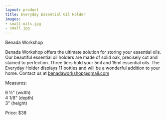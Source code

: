 ```yaml
---
layout: product
title: Everyday Essential Oil Holder
images:
- small-oils.jpg
- small.jpg
---
```


Benada Workshop

Benada Workshop offers the ultimate solution for storing your essential oils. Our beautiful essential oil holders are made of solid oak, precisely cut and stained to perfection. Three tiers hold your 5ml and 15ml essential oils. The Everyday Holder displays 11 bottles and will be a wonderful addition to your home.  Contact us at benadaworkshop@gmail.com
  

Measures:  

6 ½” (width)  
4 1/8” (depth)  
3" (height)  

Price: $38  
